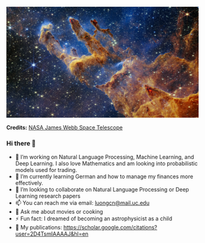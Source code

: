 
<!-- ![alt text](https://github.com/CatLuong0106/CatLuong0106/blob/main/background.png) -->
![Header Image](https://github.com/CatLuong0106/CatLuong0106/blob/main/header_image.png)

**Credits:** [NASA James Webb Space Telescope](https://webb.nasa.gov/)


### Hi there 👋
- 🔭 I’m working on Natural Language Processing, Machine Learning, and Deep Learning. I also love Mathematics and am looking into probabilistic models used for trading. 
- 🌱 I’m currently learning German and how to manage my finances more effectively. 
- 👯 I’m looking to collaborate on Natural Language Processing or Deep Learning research papers
- 📫 You can reach me via email: luongcn@mail.uc.edu
- 💬 Ask me about movies or cooking
- ⚡ Fun fact: I dreamed of becoming an astrophysicist as a child
- 📖 My publications: https://scholar.google.com/citations?user=2D4TsmIAAAAJ&hl=en 
<!--
**CatLuong0106/CatLuong0106** is a ✨ _special_ ✨ repository because its `README.md` (this file) appears on your GitHub profile.

Here are some ideas to get you started:

- 🔭 I’m currently working on ...
- 🌱 I’m currently learning ...
- 👯 I’m looking to collaborate on ...
- 🤔 I’m looking for help with ...
- 💬 Ask me about ...
- 📫 How to reach me: ...
- 😄 Pronouns: ...
- ⚡ Fun fact: ...
-->
